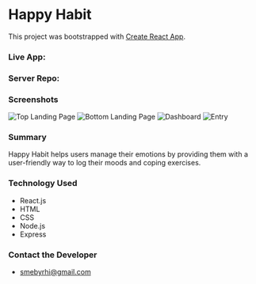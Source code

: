 # Happy Habit

This project was bootstrapped with [Create React App](https://github.com/facebook/create-react-app).

### Live App: 
### Server Repo: 

### Screenshots

![Top Landing Page](images/happy-habit-landing-page-top.jpg)
![Bottom Landing Page](images/happy-habit-landing-page-bottom.jpg)
![Dashboard](images/happy-habit-dashboard.jpg)
![Entry](images/happy-habit-entry-in-use.jpg)

### Summary
Happy Habit helps users manage their emotions by providing them with a user-friendly way to log their moods and coping exercises. 

### Technology Used
* React.js
* HTML
* CSS
* Node.js
* Express

### Contact the Developer
* smebyrhi@gmail.com